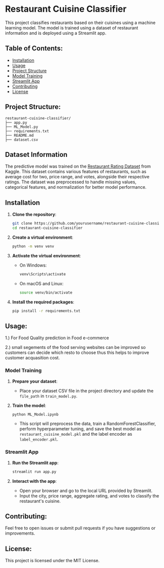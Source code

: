 # Restaurant Cuisine Classifier

This project classifies restaurants based on their cuisines using a machine learning model. The model is trained using a dataset of restaurant information and is deployed using a Streamlit app.

## Table of Contents:

- [Installation](#installation)
- [Usage](#usage)
- [Project Structure](#project-structure)
- [Model Training](#model-training)
- [Streamlit App](#streamlit-app)
- [Contributing](#contributing)
- [License](#license)

## Project Structure:

```
restaurant-cuisine-classifier/
├── app.py
├── ML_Model.py
├── requirements.txt
├── README.md
├── dataset.csv
```


## Dataset Information

The predictive model was trained on the [Restaurant Rating Dataset](https://www.kaggle.com/datasets/uciml/restaurant-data-with-consumer-ratings) from Kaggle. This dataset contains various features of restaurants, such as average cost for two, price range, and votes, alongside their respective ratings. The dataset was preprocessed to handle missing values, categorical features, and normalization for better model performance.



## Installation

1. **Clone the repository**:
    ```bash
    git clone https://github.com/yourusername/restaurant-cuisine-classifier.git
    cd restaurant-cuisine-classifier
    ```

2. **Create a virtual environment**:
    ```bash
    python -m venv venv
    ```

3. **Activate the virtual environment**:
    - On Windows:
      ```bash
      venv\Scripts\activate
      ```
    - On macOS and Linux:
      ```bash
      source venv/bin/activate
      ```

4. **Install the required packages**:
    ```bash
    pip install -r requirements.txt
    ```

## Usage:

1.) For Food Quality prediction in Food e-commerce

2.) small segements of the food serving websites can be improved so customers can decide which resto to choose thus this helps to improve customer acquasition cost.

### Model Training

1. **Prepare your dataset**:
    - Place your dataset CSV file in the project directory and update the `file_path` in `train_model.py`.

2. **Train the model**:
    ```bash
    python ML_Model.ipynb
    ```
    - This script will preprocess the data, train a RandomForestClassifier, perform hyperparameter tuning, and save the best model as `restaurant_cuisine_model.pkl` and the label encoder as `label_encoder.pkl`.

### Streamlit App

1. **Run the Streamlit app**:
    ```bash
    streamlit run app.py
    ```

2. **Interact with the app**:
    - Open your browser and go to the local URL provided by Streamlit.
    - Input the city, price range, aggregate rating, and votes to classify the restaurant's cuisine.

## Contributing:

Feel free to open issues or submit pull requests if you have suggestions or improvements.

## License:

This project is licensed under the MIT License.

